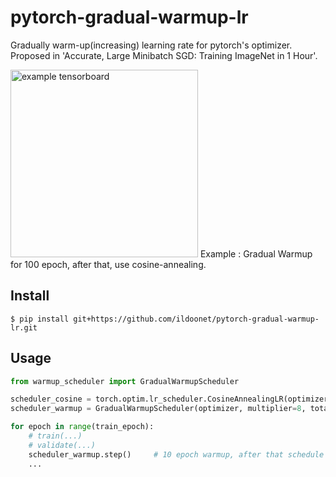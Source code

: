 # pytorch-gradual-warmup-lr

Gradually warm-up(increasing) learning rate for pytorch's optimizer. Proposed in 'Accurate, Large Minibatch SGD: Training ImageNet in 1 Hour'.

<img src="asset/tensorboard.png" alt="example tensorboard" width="300" height="whatever">
Example : Gradual Warmup for 100 epoch, after that, use cosine-annealing.

## Install

```
$ pip install git+https://github.com/ildoonet/pytorch-gradual-warmup-lr.git
```

## Usage

```python
from warmup_scheduler import GradualWarmupScheduler

scheduler_cosine = torch.optim.lr_scheduler.CosineAnnealingLR(optimizer, max_epoch)
scheduler_warmup = GradualWarmupScheduler(optimizer, multiplier=8, total_epoch=10, after_scheduler=scheduler_cosine)

for epoch in range(train_epoch):
    # train(...)
    # validate(...)
    scheduler_warmup.step()     # 10 epoch warmup, after that schedule as scheduler_cosine
    ...
```
